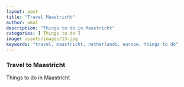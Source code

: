 ```yaml
---
layout: post
title: "Travel Maastricht"
author: akul
description: "Things to do in Maastricht"
categories: [ Things to do ]
image: assets/images/13.jpg
keywords: "travel, maastricht, netherlands, europe, things to do"
---
```


### Travel to Maastricht

Things to do in Maastricht